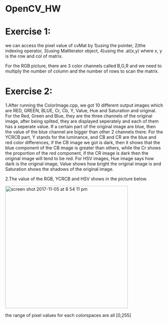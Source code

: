 # OpenCV_HW
# Exercise 1:

we can access the pixel value of cvMat by 1)using the pointer, 2)the indexing operator, 3)using Matlterator object, 4)using the .at(x,y) where x, y is the row and col of matrix. 

For the RGB picture, there are 3 color channels called B,G,R and we need to multiply the number of column and the number of rows to scan the matrix.

# Exercise 2:

1.After running the ColorImage.cpp, we got 10 different output images which are RED, GREEN, BLUE, Cr, Cb, Y, Value, Hue and Saturation and original. For the Red, Green and Blue, they are the three channels of the original image, after being splited, they are displayed seperately and each of them has a seperate value. If a certain part of the original image are blue, then the value of the blue channel are bigger than other 2 channels there. For the YCRCB part, Y stands for the luminance, and CB and CR are the blue and red color differences, if the CB image we got is dark, then it shows that the blue component of the CB image is greater than others, while the Cr shows the proportion of the red component, if the CR image is dark then the original image will tend to be red. For HSV images, Hue image says how dark is the original image, Value shows how bright the original image is and Saturation shows the shadows of the original image.

2.The value of the RGB, YCRCB and HSV shows in the picture below.

<img width="391" alt="screen shot 2017-11-05 at 8 54 11 pm" src="https://user-images.githubusercontent.com/31743714/32423136-ab93157e-c272-11e7-9e31-5cd1664b360b.png">

the range of pixel values for each colorspaces are all [0,255]
